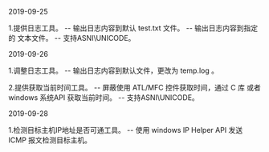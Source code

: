 2019-09-25

1.提供日志工具。
-- 输出日志内容到默认 test.txt 文件。
-- 输出日志内容到指定的 文本文件。
-- 支持ASNI\UNICODE。



2019-09-26

1.调整日志工具。
-- 输出日志内容到默认文件，更改为 temp.log 。

2.提供获取当前时间工具。
-- 屏蔽使用 ATL/MFC 控件获取时间，通过 C 库 或者 windows 系统API 获取当前时间。
-- 支持ASNI\UNICODE。



2019-09-28

1.检测目标主机IP地址是否可通工具。
-- 使用 windows IP Helper API 发送 ICMP 报文检测目标主机。
